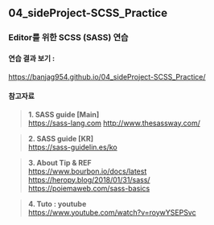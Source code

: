 ## 04_sideProject-SCSS_Practice

### Editor를 위한 SCSS (SASS) 연습

#### 연습 결과 보기 : <br>
https://banjag954.github.io/04_sideProject-SCSS_Practice/



#### 참고자료

>__1. SASS guide [Main]__ <br>
>https://sass-lang.com
>http://www.thesassway.com/<br>

>__2. SASS guide [KR]__ <br>
>https://sass-guidelin.es/ko

>__3. About Tip & REF__ <br>
>https://www.bourbon.io/docs/latest<br>
>https://heropy.blog/2018/01/31/sass/<br>
>https://poiemaweb.com/sass-basics<br>

>__4. Tuto : youtube__<br>
>https://www.youtube.com/watch?v=roywYSEPSvc
